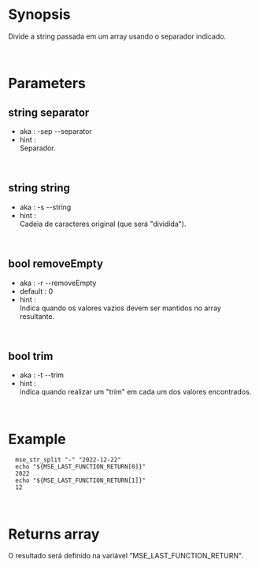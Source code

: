 # Synopsis

Divide a string passada em um array usando o separador indicado.



&nbsp;

# Parameters

## string separator

- aka       : -sep --separator
- hint      :  
  Separador.

&nbsp;


## string string

- aka       : -s --string
- hint      :  
  Cadeia de caracteres original (que será "dividida").

&nbsp;


## bool removeEmpty

- aka       : -r --removeEmpty
- default   : 0
- hint      :  
  Indica quando os valores vazios devem ser mantidos no array resultante.

&nbsp;


## bool trim

- aka       : -t --trim
- hint      :  
  indica quando realizar um "trim" em cada um dos valores encontrados.

&nbsp;



# Example

``` shell
  mse_str_split "-" "2022-12-22"
  echo "${MSE_LAST_FUNCTION_RETURN[0]}"
  2022
  echo "${MSE_LAST_FUNCTION_RETURN[1]}"
  12
```


&nbsp;

# Returns array

O resultado será definido na variável "MSE_LAST_FUNCTION_RETURN".